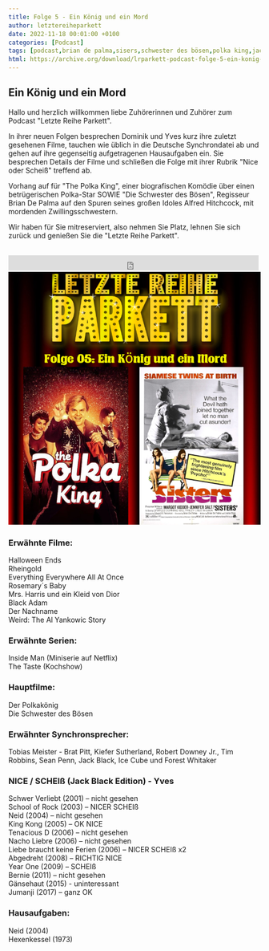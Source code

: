 ```yaml
---
title: Folge 5 - Ein König und ein Mord
author: letztereiheparkett
date: 2022-11-18 00:01:00 +0100
categories: [Podcast]
tags: [podcast,brian de palma,sisers,schwester des bösen,polka king,jack black,tobias meister,synchronsprecher]
html: https://archive.org/download/lrparkett-podcast-folge-5-ein-konig-und-ein-mord/LRParkett%20Podcast%20Folge%205%20-%20Ein%20K%C3%B6nig%20und%20ein%20Mord.mp3
---
```


## Ein König und ein Mord
Hallo und herzlich willkommen liebe Zuhörerinnen und Zuhörer zum Podcast "Letzte Reihe Parkett".

In ihrer neuen Folgen besprechen Dominik und Yves kurz ihre zuletzt gesehenen Filme, tauchen wie üblich in die Deutsche Synchrondatei ab und gehen auf ihre gegenseitig aufgetragenen Hausaufgaben ein.
Sie besprechen Details der Filme und schließen die Folge mit ihrer Rubrik "Nice oder Scheiß" treffend ab.

Vorhang auf für "The Polka King", einer biografischen Komödie über einen betrügerischen Polka-Star
SOWIE
"Die Schwester des Bösen", Regisseur Brian De Palma auf den Spuren seines großen Idoles Alfred Hitchcock, mit mordenden Zwillingsschwestern.

Wir haben für Sie mitreserviert, also nehmen Sie Platz, lehnen Sie sich zurück und genießen Sie die "Letzte Reihe Parkett".
<br>
<br>

<iframe src="https://archive.org/embed/lrparkett-podcast-folge-5-ein-konig-und-ein-mord/LRParkett%20Podcast%20Folge%205%20-%20Ein%20K%C3%B6nig%20und%20ein%20Mord.mp3" width="500" height="30" frameborder="0" webkitallowfullscreen="true" mozallowfullscreen="true" allowfullscreen></iframe>


<img src="/assets/img/postings/posting005.png" alt="Podcast Cover">

### Erwähnte Filme:

Halloween Ends <br>
Rheingold <br>
Everything Everywhere All At Once <br>
Rosemary´s Baby <br>
Mrs. Harris und ein Kleid von Dior <br>
Black Adam <br>
Der Nachname <br>
Weird: The Al Yankowic Story <br>

### Erwähnte Serien:

Inside Man (Miniserie auf Netflix) <br>
The Taste (Kochshow)

### Hauptfilme:

Der Polkakönig <br>
Die Schwester des Bösen

### Erwähnter Synchronsprecher:

Tobias Meister - Brat Pitt, Kiefer Sutherland, Robert Downey Jr., Tim Robbins, Sean Penn, Jack Black, Ice Cube und Forest Whitaker

### NICE / SCHEIß (Jack Black Edition) - Yves

Schwer Verliebt (2001) – nicht gesehen <br>
School of Rock (2003) – NICER SCHEIß <br>
Neid (2004) – nicht gesehen <br>
King Kong (2005) – OK NICE <br>
Tenacious D (2006) – nicht gesehen <br>
Nacho Liebre (2006) – nicht gesehen <br>
Liebe braucht keine Ferien (2006) – NICER SCHEIß x2 <br>
Abgedreht (2008) – RICHTIG NICE <br>
Year One (2009) – SCHEIß <br>
Bernie (2011) – nicht gesehen <br>
Gänsehaut (2015) - uninteressant <br>
Jumanji (2017) – ganz OK <br>

### Hausaufgaben:

Neid (2004) <br>
Hexenkessel (1973)